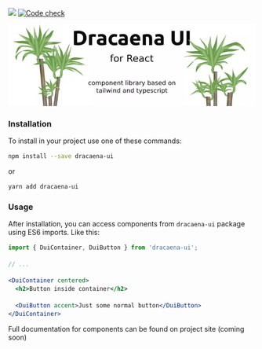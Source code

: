 [![](https://img.shields.io/npm/v/dracaena-ui?color=red&logo=npm&style=flat)](https://www.npmjs.com/package/dracaena-ui)
[![Code check](https://github.com/birdy90/dracaena-ui/actions/workflows/tests.yml/badge.svg)](https://github.com/birdy90/dracaena-ui/actions/workflows/tests.yml)

![Dracaena Ui Logo](assets/dracaena-banner-sm.webp)

### Installation

To install in your project use one of these commands: 

```bash
npm install --save dracaena-ui
```
or
```bash
yarn add dracaena-ui
```

### Usage

After installation, you can access components from `dracaena-ui` package using ES6 imports. Like this:

```jsx
import { DuiContainer, DuiButton } from 'dracaena-ui';

// ...

<DuiContainer centered>
  <h2>Button inside container</h2>

  <DuiButton accent>Just some normal button</DuiButton>
</DuiContainer>
```
Full documentation for components can be found on project site (coming soon)
